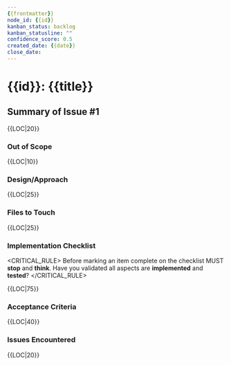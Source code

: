 ```yaml
---
{{frontmatter}}
node_id: {{id}}
kanban_status: backlog
kanban_statusline: ""
confidence_score: 0.5
created_date: {{date}}
close_date:
---
```


# {{id}}: {{title}}

<!-- Fill out the YAML frontmatter in full before drafting sections. Keep tone concise and professional. -->

## Summary of Issue #1
<!-- Define the current issue, its scope, and intended remediation. Include the measurable outcome for success. -->
{{LOC|20}}

### Out of Scope
<!-- Explicitly list what is NOT being done. -->
{{LOC|10}}

### Design/Approach
<!-- High-level approach, alternatives considered, and rationale. Link to diagrams or ADRs. -->
{{LOC|25}}

### Files to Touch
<!-- List files you expect to modify with short justifications. Prefer globs where useful. -->
{{LOC|25}}

### Implementation Checklist
<!-- Use a checklist of atomic, verifiable steps. Do not remove the critical rule block. -->

<CRITICAL_RULE>
Before marking an item complete on the checklist MUST **stop** and **think**. Have you validated all aspects are **implemented** and **tested**? 
</CRITICAL_RULE>

{{LOC|75}}

### Acceptance Criteria
<!-- Provide Given/When/Then scenarios covering validation of the work. -->
{{LOC|40}}

### Issues Encountered
<!-- Document blockers, failed attempts, or notable follow-ups discovered during implementation. -->
{{LOC|20}}

<!-- Repeat the issue pattern above if multiple issues were encountered. -->
